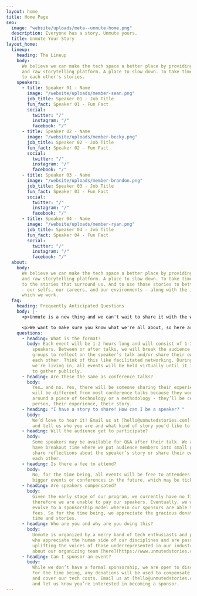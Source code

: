 ```yaml
---
layout: home
title: Home Page
seo:
  image: "website/uploads/meta--unmute-home.png"
  description: Everyone has a story. Unmute yours.
  title: Unmute Your Story
layout_home:
  lineup:
    heading: The Lineup
    body:
      We believe we can make the tech space a better place by providing and open
      and raw storytelling platform. A place to slow down. To take time to listen
      to each other's stories.
    speakers:
      - title: Speaker 01 - Name
        image: "/website/uploads/member-sean.png"
        job_title: Speaker 01 - Job Title
        fun_fact: Speaker 01 - Fun Fact
        social:
          twitter: "/"
          instagram: "/"
          facebook: "/"
      - title: Speaker 02 - Name
        image: "/website/uploads/member-becky.png"
        job_title: Speaker 02 - Job Title
        fun_fact: Speaker 02 - Fun Fact
        social:
          twitter: "/"
          instagram: "/"
          facebook: "/"
      - title: Speaker 03 - Name
        image: "/website/uploads/member-brandon.png"
        job_title: Speaker 03 - Job Title
        fun_fact: Speaker 03 - Fun Fact
        social:
          twitter: "/"
          instagram: "/"
          facebook: "/"
      - title: Speaker 04 - Name
        image: "/website/uploads/member-ryan.png"
        job_title: Speaker 04 - Job Title
        fun_fact: Speaker 04 - Fun Fact
        social:
          twitter: "/"
          instagram: "/"
          facebook: "/"
  about:
    body:
      We believe we can make the tech space a better place by providing an open
      and raw storytelling platform. A place to slow down. To take time to listen
      to the stories that surround us. And to use those stories to better ourselves
      — our selfs, our careers, and our environments — along with the industry in
      which we work.
  faq:
    heading: Frequently Anticipated Questions
    body: |-
      <p>Unmute is a new thing and we can't wait to share it with the world!</p>

      <p>We want to make sure you know what we're all about, so here are the questions with think you'll ask us. If you have any more questions, we're <a href="https://twitter.com/unmuted_stories" target="_blank">on Twitter</a>. Or you can <a href="mailto:hello@unmutedstories.com">email us</a>.</p>
    questions:
      - heading: What is the format?
        body: Each event will be 1-2 hours long and will consist of 1-3
          speakers. Between or after talks, we will break the audience members into small
          groups to reflect on the speaker’s talk and/or share their own stories with
          each other. Think of this like facilitated networking. During this COVID season
          we’re living in, all events will be held virtually until it is otherwise safe
          to gather publicly.
      - heading: Are these the same as conference talks?
        body:
          Yes… and no. Yes, there will be someone sharing their experience. They
          will be different from most conference talks because they won’t be centered
          around a piece of technology or a methodology - they’ll be centered on that
          person, their experience, their story.
      - heading: "I have a story to share! How can I be a speaker? "
        body:
          We’d love to hear it! Email us at [hello@unmutedstories.com](mailto:hello@unmutedstories.com)
          and tell us who you are and what kind of story you’d like to share.
      - heading: Will the audience get to participate?
        body:
          Some speakers may be available for Q&A after their talk. We also will
          have breakout time where we put audience members into small groups to either
          share reflections about the speaker’s story or share their own stories with
          each other.
      - heading: Is there a fee to attend?
        body:
          No, for the time being, all events will be free to attendees. We may host
          bigger events or conferences in the future, which may be ticketed.
      - heading: Are speakers compensated?
        body:
          Given the early stage of our program, we currently have no financial backers
          therefore we are unable to pay our speakers. Eventually, we would like to
          evolve to a sponsorship model wherein our sponsors are able to offset speaker
          fees. So for the time being, we appreciate the gracious donation of our speakers’
          time and stories.
      - heading: Who are you and why are you doing this?
        body:
          Unmute is organized by a merry band of tech enthusiasts and practitioners
          who appreciate the human side of our disciplines and are passionate about
          uplifting the voices of those underrepresented in our industry. Learn more
          about our organizing team [here](https://www.unmutedstories.com/about).
      - heading: Can I sponsor an event?
        body:
          While we don’t have a formal sponsorship, we are open to discussing it.
          For the time being, any donations will be used to compensate our speakers
          and cover our tech costs. Email us at [hello@unmutedstories.com](mailto:hello@unmutedstories.com)
          and let us know you’re interested in becoming a sponsor.
---
```

